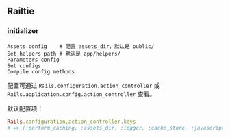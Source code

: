 ## Railtie

### initializer

```
Assets config    # 配置 assets_dir，默认是 public/
Set helpers path # 默认是 app/helpers/
Parameters config
Set configs
Compile config methods
```

配置可通过 `Rails.configuration.action_controller` 或 `Rails.application.config.action_controller` 查看。

默认配置项：

```ruby
Rails.configuration.action_controller.keys
# => [:perform_caching, :assets_dir, :logger, :cache_store, :javascripts_dir, :stylesheets_dir, :asset_host, :relative_url_root]
```
